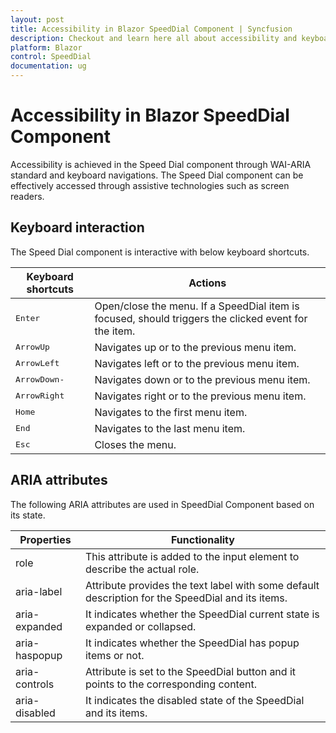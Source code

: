 ```yaml
---
layout: post
title: Accessibility in Blazor SpeedDial Component | Syncfusion
description: Checkout and learn here all about accessibility and keyboard interaction in Syncfusion SpeedDial component and much more.
platform: Blazor
control: SpeedDial
documentation: ug
---
```


# Accessibility in Blazor SpeedDial Component

Accessibility is achieved in the Speed Dial component through WAI-ARIA standard and keyboard navigations. The Speed Dial component can be effectively accessed through assistive technologies such as screen readers.

## Keyboard interaction

The Speed Dial component is interactive with below keyboard shortcuts. 

| Keyboard shortcuts | Actions |
|------------|-------------------|
| <kbd>Enter</kbd> | Open/close the menu. If a SpeedDial item is focused, should triggers the clicked event for the item. |
| <kbd>ArrowUp</kbd> | Navigates up or to the previous menu item. |
| <kbd>ArrowLeft</kbd> | Navigates left or to the previous menu item. |
| <kbd>ArrowDown-</kbd> | Navigates down or to the previous menu item. |
| <kbd>ArrowRight</kbd> | Navigates right or to the previous menu item. |
| <kbd>Home</kbd> | Navigates to the first menu item. |
| <kbd>End</kbd> | Navigates to the last menu item. |
| <kbd>Esc</kbd> | Closes the menu. |

## ARIA attributes

The following ARIA attributes are used in SpeedDial Component based on its state.

| Properties | Functionality |
| ------------ | ----------------------- |
| role | This attribute is added to the input element to describe the actual role. |
| aria-label | Attribute provides the text label with some default description for the SpeedDial and its items. |
| aria-expanded | It indicates whether the SpeedDial current state is expanded or collapsed. |
| aria-haspopup | It indicates whether the SpeedDial has popup items or not. |
| aria-controls | Attribute is set to the SpeedDial button and it points to the corresponding content. |
| aria-disabled | It indicates the disabled state of the SpeedDial and its items. |